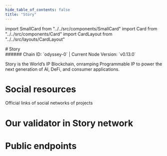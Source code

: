 ```yaml
---
hide_table_of_contents: false
title: "Story"
---
```


import SmallCard from "../../src/components/SmallCard"
import Card from "../../src/components/Card"
import CardLayout from "../../src/layouts/CardLayout"

<div class="h1-with-icon icon-story">
# Story
</div>
###### Chain ID: `odyssey-0` | Current Node Version: `v0.13.0`


Story is the World’s IP Blockchain, onramping Programmable IP to power the next generation of AI, DeFi, and consumer applications.

# Social resources
Official links of social networks of projects

<CardLayout autoFitEnabled={false}>
    <SmallCard to="https://www.story.foundation/" header={{label: "Website", translateId: "social-telegram"}} iconPath="img/website-icon.svg"/>
    <SmallCard to="https://github.com/piplabs/story" header={{label: "GitHub", translateId: "social-telegram"}} iconPath="img/github-icon.svg"/>
    <SmallCard to="https://discord.gg/storyprotocol" header={{label: "Discord", translateId: "social-telegram"}} iconPath="img/discord-icon.svg"/>
    <SmallCard to="https://x.com/StoryProtocol" header={{label: "X", translateId: "social-telegram"}} iconPath="img/x-icon.svg"/>
    
</CardLayout>

# Our validator in Story network

<CardLayout autoFitEnabled={true}>
    <Card
        to=""
        header={{
            label: "[NODERS]TEAM",
            translateId: "development-setup",
        }}
        body={{
            label: "Trusted blockchain validator",
        }}
        iconPath="img/kotlin-icon.svg"
    />
</CardLayout>

# Public endpoints

<CardLayout autoFitEnabled={true}>
    <SmallCard to="https://story.rpc.noders.services" header={{label: "RPC Endpoint", translateId: "rpc-endpoint"}}/>
    <SmallCard to="https://story.api.noders.services" header={{label: "API Endpoint", translateId: "api-endpoint"}}/>
    <SmallCard to="https://story.jsonrpc.noders.services" header={{label: "json-RPC Endpoint", translateId: "jrpc-endpoint"}}/>
    
</CardLayout>